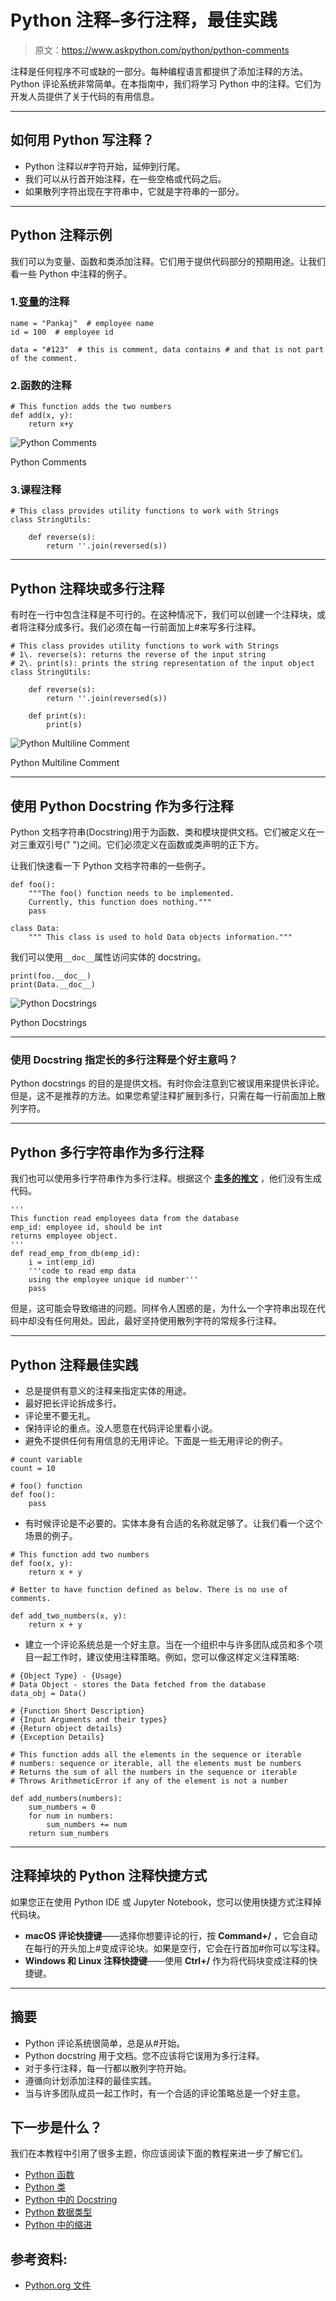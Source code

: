 # Python 注释–多行注释，最佳实践

> 原文：<https://www.askpython.com/python/python-comments>

注释是任何程序不可或缺的一部分。每种编程语言都提供了添加注释的方法。Python 评论系统非常简单。在本指南中，我们将学习 Python 中的注释。它们为开发人员提供了关于代码的有用信息。

* * *

## 如何用 Python 写注释？

*   Python 注释以#字符开始，延伸到行尾。
*   我们可以从行首开始注释，在一些空格或代码之后。
*   如果散列字符出现在字符串中，它就是字符串的一部分。

* * *

## Python 注释示例

我们可以为变量、函数和类添加注释。它们用于提供代码部分的预期用途。让我们看一些 Python 中注释的例子。

### 1.[变量](https://www.askpython.com/python/python-variables)的注释

```
name = "Pankaj"  # employee name
id = 100  # employee id

data = "#123"  # this is comment, data contains # and that is not part of the comment.

```

### 2.函数的注释

```
# This function adds the two numbers
def add(x, y):
    return x+y

```

![Python Comments](img/063315478e502ee63c4f371790ddd2d5.png)

Python Comments

### 3.课程注释

```
# This class provides utility functions to work with Strings
class StringUtils:

    def reverse(s):
        return ''.join(reversed(s))

```

* * *

## Python 注释块或多行注释

有时在一行中包含注释是不可行的。在这种情况下，我们可以创建一个注释块，或者将注释分成多行。我们必须在每一行前面加上#来写多行注释。

```
# This class provides utility functions to work with Strings
# 1\. reverse(s): returns the reverse of the input string
# 2\. print(s): prints the string representation of the input object
class StringUtils:

    def reverse(s):
        return ''.join(reversed(s))

    def print(s):
        print(s)

```

![Python Multiline Comment](img/2af7fa5823865975609440e4ea709128.png)

Python Multiline Comment

* * *

## 使用 Python Docstring 作为多行注释

Python 文档字符串(Docstring)用于为函数、类和模块提供文档。它们被定义在一对三重双引号(" ")之间。它们必须定义在函数或类声明的正下方。

让我们快速看一下 Python 文档字符串的一些例子。

```
def foo():
    """The foo() function needs to be implemented.
    Currently, this function does nothing."""
    pass

class Data:
    """ This class is used to hold Data objects information."""

```

我们可以使用`__doc__`属性访问实体的 docstring。

```
print(foo.__doc__)
print(Data.__doc__)

```

![Python Docstrings](img/1eb5b6bab11fb1ea61e5a4a5d269b9c5.png)

Python Docstrings

* * *

### 使用 Docstring 指定长的多行注释是个好主意吗？

Python docstrings 的目的是提供文档。有时你会注意到它被误用来提供长评论。但是，这不是推荐的方法。如果您希望注释扩展到多行，只需在每一行前面加上散列字符。

* * *

## Python 多行字符串作为多行注释

我们也可以使用多行字符串作为多行注释。根据这个 [**圭多的推文**](https://twitter.com/gvanrossum/status/112670605505077248) ，他们没有生成代码。

```
'''
This function read employees data from the database
emp_id: employee id, should be int
returns employee object.
'''
def read_emp_from_db(emp_id):
    i = int(emp_id)
    '''code to read emp data
    using the employee unique id number'''
    pass

```

但是，这可能会导致缩进的问题。同样令人困惑的是，为什么一个字符串出现在代码中却没有任何用处。因此，最好坚持使用散列字符的常规多行注释。

* * *

## Python 注释最佳实践

*   总是提供有意义的注释来指定实体的用途。
*   最好把长评论拆成多行。
*   评论里不要无礼。
*   保持评论的重点。没人愿意在代码评论里看小说。
*   避免不提供任何有用信息的无用评论。下面是一些无用评论的例子。

```
# count variable
count = 10

# foo() function
def foo():
    pass

```

*   有时候评论是不必要的。实体本身有合适的名称就足够了。让我们看一个这个场景的例子。

```
# This function add two numbers
def foo(x, y):
    return x + y

# Better to have function defined as below. There is no use of comments.

def add_two_numbers(x, y):
    return x + y

```

*   建立一个评论系统总是一个好主意。当在一个组织中与许多团队成员和多个项目一起工作时，建议使用注释策略。例如，您可以像这样定义注释策略:

```
# {Object Type} - {Usage}
# Data Object - stores the Data fetched from the database
data_obj = Data()

# {Function Short Description}
# {Input Arguments and their types}
# {Return object details}
# {Exception Details}

# This function adds all the elements in the sequence or iterable
# numbers: sequence or iterable, all the elements must be numbers
# Returns the sum of all the numbers in the sequence or iterable
# Throws ArithmeticError if any of the element is not a number

def add_numbers(numbers):
    sum_numbers = 0
    for num in numbers:
        sum_numbers += num
    return sum_numbers

```

* * *

## 注释掉块的 Python 注释快捷方式

如果您正在使用 Python IDE 或 Jupyter Notebook，您可以使用快捷方式注释掉代码块。

*   **macOS 评论快捷键**——选择你想要评论的行，按 **Command+/** ，它会自动在每行的开头加上#变成评论块。如果是空行，它会在行首加#你可以写注释。
*   **Windows 和 Linux 注释快捷键**——使用 **Ctrl+/** 作为将代码块变成注释的快捷键。

* * *

## 摘要

*   Python 评论系统很简单，总是从#开始。
*   Python docstring 用于文档。您不应该将它误用为多行注释。
*   对于多行注释，每一行都以散列字符开始。
*   遵循向计划添加注释的最佳实践。
*   当与许多团队成员一起工作时，有一个合适的评论策略总是一个好主意。

## 下一步是什么？

我们在本教程中引用了很多主题，你应该阅读下面的教程来进一步了解它们。

*   [Python 函数](https://www.askpython.com/python/python-functions)
*   [Python 类](https://www.askpython.com/python/oops/python-classes-objects)
*   [Python 中的 Docstring](https://www.askpython.com/python/python-docstring)
*   [Python 数据类型](https://www.askpython.com/python/python-data-types)
*   [Python 中的缩进](https://www.askpython.com/python/python-indentation)

## 参考资料:

*   [Python.org 文件](https://docs.python.org/3.7/tutorial/introduction.html#an-informal-introduction-to-python)